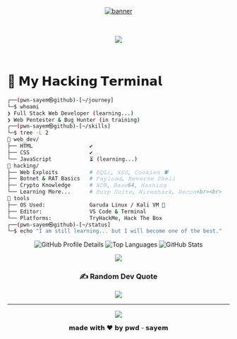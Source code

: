   <!--  Profile Banner start  -->

<div align="center">
  <a href="https://your-portfolio-site.com" target="_blank">
    <img src="./assets/gifbanner.gif" alt="banner" />
  </a>
</div>
<br><br>
<!-- <div align="center">
  <a href="https://your-portfolio-site.com" target="_blank">
    <img src="https://github.com/pwnsayem/pwnsayem/blob/main/assets/hay%20I%E2%80%99m%20sayem%20%20Q-A1H%20%20.gif?raw=true" alt="Banner">
  </a>
</div>
<br><br> -->

<!--  Profile Banner End  -->
  <!--  animited fonts stert  -->
 <p align="center">
  <img src="https://readme-typing-svg.herokuapp.com?font=Fira+Code&size=50&duration=3000&pause=1000&color=00FF00&center=true&vCenter=true&width=1200&lines=⚡️+I'm+a+Full+Stack+Web+Developer+⚡️;⚡️+I'm+a+Web+Pentester+⚡️;⚡️+I'm+a+Bug+Hunter+⚡️;⚡️+I'm+still+learning...+⚡️" />
</p>
<br>
   <!--  animited fonts end  -->

# 👾 𝗠𝘆 𝗛𝗮𝗰𝗸𝗶𝗻𝗴 𝗧𝗲𝗿𝗺𝗶𝗻𝗮𝗹

```bash
┌──(𝚙𝚠𝚗-𝚜𝚊𝚢𝚎𝚖㉿𝚐𝚒𝚝𝚑𝚞𝚋)-[~/𝚓𝚘𝚞𝚛𝚗𝚎𝚢]
└─$ 𝚠𝚑𝚘𝚊𝚖𝚒
❯ 𝙵𝚞𝚕𝚕 𝚂𝚝𝚊𝚌𝚔 𝚆𝚎𝚋 𝙳𝚎𝚟𝚎𝚕𝚘𝚙𝚎𝚛 (𝚕𝚎𝚊𝚛𝚗𝚒𝚗𝚐...)
❯ 𝚆𝚎𝚋 𝙿𝚎𝚗𝚝𝚎𝚜𝚝𝚎𝚛 & 𝙱𝚞𝚐 𝙷𝚞𝚗𝚝𝚎𝚛 (𝚒𝚗 𝚝𝚛𝚊𝚒𝚗𝚒𝚗𝚐)
┌──(𝚙𝚠𝚗-𝚜𝚊𝚢𝚎𝚖㉿𝚐𝚒𝚝𝚑𝚞𝚋)-[~/𝚜𝚔𝚒𝚕𝚕𝚜]
└─$ 𝚝𝚛𝚎𝚎 -𝙻 2
📁 𝚠𝚎𝚋_𝚍𝚎𝚟/
├── 𝙷𝚃𝙼𝙻                  ✔️
├── 𝙲𝚂𝚂                   ✔️
└── 𝙹𝚊𝚟𝚊𝚂𝚌𝚛𝚒𝚙𝚝            ⏳ (𝚕𝚎𝚊𝚛𝚗𝚒𝚗𝚐...)
📁 𝚑𝚊𝚌𝚔𝚒𝚗𝚐/
├── 𝚆𝚎𝚋 𝙴𝚡𝚙𝚕𝚘𝚒𝚝𝚜          # 𝚂𝚀𝙻𝚒, 𝚇𝚂𝚂, 𝙲𝚘𝚘𝚔𝚒𝚎𝚜 🕷️
├── 𝙱𝚘𝚝𝚗𝚎𝚝 & 𝚁𝙰𝚃 𝙱𝚊𝚜𝚒𝚌𝚜   # 𝙿𝚊𝚢𝚕𝚘𝚊𝚍, 𝚁𝚎𝚟𝚎𝚛𝚜𝚎 𝚂𝚑𝚎𝚕𝚕
├── 𝙲𝚛𝚢𝚙𝚝𝚘 𝙺𝚗𝚘𝚠𝚕𝚎𝚍𝚐𝚎      # 𝚇𝙾𝚁, 𝙱𝚊𝚜𝚎64, 𝙷𝚊𝚜𝚑𝚒𝚗𝚐
└── 𝙻𝚎𝚊𝚛𝚗𝚒𝚗𝚐 𝙼𝚘𝚛𝚎...      # 𝙱𝚞𝚛𝚙 𝚂𝚞𝚒𝚝𝚎, 𝚆𝚒𝚛𝚎𝚜𝚑𝚊𝚛𝚔, 𝚁𝚎𝚌𝚘𝚗<br><br>
📁 𝚝𝚘𝚘𝚕𝚜
├── 𝙾𝚂 𝚄𝚜𝚎𝚍:              𝙶𝚊𝚛𝚞𝚍𝚊 𝙻𝚒𝚗𝚞𝚡 / 𝙺𝚊𝚕𝚒 𝚅𝙼 🐉
├── 𝙴𝚍𝚒𝚝𝚘𝚛:               𝚅𝚂 𝙲𝚘𝚍𝚎 & 𝚃𝚎𝚛𝚖𝚒𝚗𝚊𝚕
└── 𝙿𝚕𝚊𝚝𝚏𝚘𝚛𝚖𝚜:            𝚃𝚛𝚢𝙷𝚊𝚌𝚔𝙼𝚎, 𝙷𝚊𝚌𝚔 𝚃𝚑𝚎 𝙱𝚘𝚡
┌──(𝚙𝚠𝚗-𝚜𝚊𝚢𝚎𝚖㉿𝚐𝚒𝚝𝚑𝚞𝚋)-[~/𝚜𝚝𝚊𝚝𝚞𝚜]
└─$ echo "I am still learning... but I will become one of the best."
```

<div align="center">

<!-- Profile Summary Cards -->
<img src="https://github-profile-summary-cards.vercel.app/api/cards/profile-details?username=pwnsayem&theme=tokyonight" alt="GitHub Profile Details" />
<img src="https://github-profile-summary-cards.vercel.app/api/cards/repos-per-language?username=pwnsayem&theme=tokyonight" alt="Top Languages" />
<img src="https://github-profile-summary-cards.vercel.app/api/cards/stats?username=pwnsayem&theme=tokyonight" alt="GitHub Stats" />
<br>
<!-- GitHub Streak -->

![](https://nirzak-streak-stats.vercel.app/?user=pwnsayem&theme=tokyonight&hide_border=true)


<!-- Holopin Board (optional - remove if unused) -->
<!-- 
<a href="https://holopin.io/@pwnsayem">
  <img src="https://holopin.me/pwnsayem" alt="@pwnsayem's Holopin Board" />
</a> 
-->



### ✍️ Random Dev Quote

![](https://quotes-github-readme.vercel.app/api?type=horizontal&theme=dark)

---

[![](https://visitcount.itsvg.in/api?id=pwnsayem&icon=0&color=0)](https://visitcount.itsvg.in)

𝗺𝗮𝗱𝗲 𝘄𝗶𝘁𝗵 ❤️ 𝗯𝘆 𝗽𝘄𝗱 - 𝘀𝗮𝘆𝗲𝗺

</div>
